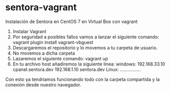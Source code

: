 # sentora-vagrant
Instalación de Sentora en CentOS 7 en Virtual Box con vagrant

1. Instalar Vagrant
2. Por seguridad a posibles fallos vamos a lanzar el siguiente comando:
vagrant plugin install vagrant-vbguest
3. Descargaremos el repositorio y lo movemos a tu carpeta de usuario.
4. No movemos a dicha carpeta
5. Lazaremos el siguiente comando:
vagrant up
6. En tu archivo host añadiremos la siguiente linea:
windows: 
  192.168.33.10          cpanel.sentora.dev
  192.168.1.10           sentora.dev
Linux:
  ................

Con esto ya tendriamos funcionando todo con la carpeta compartida y la conexión desde nuestro navegador.
